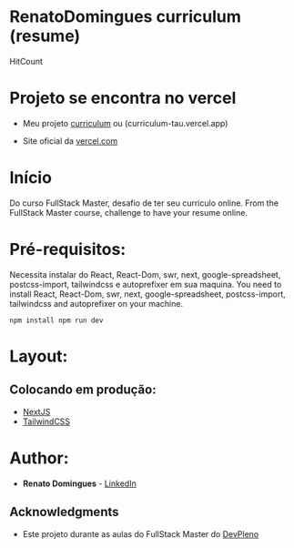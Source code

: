 
# RenatoDomingues curriculum (resume)

HitCount

# Projeto se encontra no vercel

* Meu projeto [curriculum](curriculum-h7112z2gb.vercel.app) ou (curriculum-tau.vercel.app)

* Site oficial da [vercel.com](https://vercel.com)

# Início 

Do curso FullStack Master, desafio de ter seu curriculo online.
From the FullStack Master course, challenge to have your resume online.

# Pré-requisitos:

Necessita instalar do React, React-Dom, swr, next, google-spreadsheet, postcss-import, tailwindcss e autoprefixer em sua maquina.
You need to install React, React-Dom, swr, next, google-spreadsheet, postcss-import, tailwindcss and autoprefixer on your machine.

``
npm install
npm run dev
``

# Layout: 

## Colocando em produção:

* [NextJS](https://nextjs.org)
* [TailwindCSS](https://tailwindcss.com)

# Author:

* **Renato Domingues** - [LinkedIn](linkedin.com/in/renato-domingues-silva-094b971b0)

## Acknowledgments

* Este projeto durante as aulas do FullStack Master do [DevPleno](https://devpleno.com)
